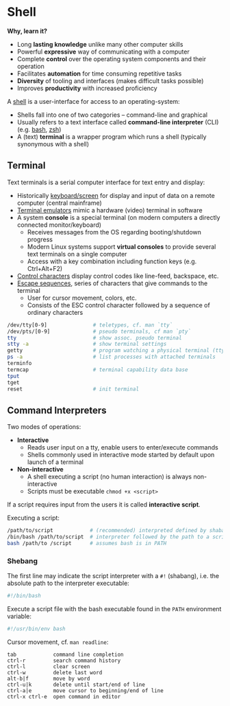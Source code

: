 # Shell

**Why, learn it?**

* Long **lasting knowledge** unlike many other computer skills
* Powerful **expressive** way of communicating with a computer
* Complete **control** over the operating system components and their operation
* Facilitates **automation** for time consuming repetitive tasks
* **Diversity** of tooling and interfaces (makes difficult tasks possible)
* Improves **productivity** with increased proficiency

A [shell][sh] is a user-interface for access to an operating-system:

* Shells fall into one of two categories – command-line and graphical
* Usually refers to a text interface called **command-line interpreter** (CLI) (e.g. [bash][bs], [zsh][zh])
* A (text) **terminal** is a wrapper program which runs a shell (typically synonymous with a shell)

## Terminal

Text terminals is a serial computer interface for text entry and display:

* Historically [keyboard/screen][tm] for display and input of data on a remote computer (central mainframe)
* [Terminal emulators][te] mimic a hardware (video) terminal in software
* A system **console** is a special terminal (on modern computers a directly connected monitor/keyboard)
  - Receives messages from the OS regarding booting/shutdown progress
  - Modern Linux systems support **virtual consoles** to provide several text terminals on a single computer
  - Access with a key combination including function keys (e.g. Ctrl+Alt+F2)
* [Control characters][cc] display control codes like line-feed, backspace, etc.
* [Escape sequences][es], series of characters that give commands to the terminal
  - User for cursor movement, colors, etc.
  - Consists of the ESC control character followed by a sequence of ordinary characters

```bash
/dev/tty[0-9]               # teletypes, cf. man `tty`
/dev/pts/[0-9]              # pseudo terminals, cf man `pty`
tty                         # show assoc. pseudo terminal
stty -a                     # show terminal settings
getty                       # program watching a physical terminal (tty) port
ps -a                       # list processes with attached terminals
terminfo 
termcap                     # terminal capability data base
tput
tget
reset                       # init terminal
```

## Command Interpreters

Two modes of operations:

* **Interactive**
  - Reads user input on a tty, enable users to enter/execute commands
  - Shells commonly used in interactive mode started by default upon launch of a terminal
* **Non-interactive**
  - A shell executing a script (no human interaction) is always non-interactive
  - Scripts must be executable `chmod +x <script>`

If a script requires input from the users it is called **interactive script**.

Executing a script:

```bash
/path/to/script            # (recommended) interpreted defined by shabang line
/bin/bash /path/to/script  # interpreter followed by the path to a script
bash /path/to /script      # assumes bash is in PATH
```

### Shebang

The first line may indicate the script interpreter with a 
`#!` (shabang), i.e. the absolute path to the interpreter
executable:

```bash
#!/bin/bash
```

Execute a script file with the bash executable found in 
the `PATH` environment variable:

```bash
#!/usr/bin/env bash
```

Cursor movement, cf. `man readline`:

    tab            command line completion
    ctrl-r         search command history
    ctrl-l         clear screen
    ctrl-w         delete last word
    alt-b|f        move by word
    ctrl-u|k       delete until start/end of line
    ctrl-a|e       move cursor to beginning/end of line
    ctrl-x ctrl-e  open command in editor



[bs]: https://en.m.wikipedia.org/wiki/Bash_(Unix_shell)
[cc]: https://en.m.wikipedia.org/wiki/Control_character
[es]: https://en.m.wikipedia.org/wiki/Escape_sequence
[sh]: https://en.m.wikipedia.org/wiki/Shell_(computing)
[tm]: https://en.m.wikipedia.org/wiki/Computer_terminal
[te]: https://en.wikipedia.org/wiki/Terminal_emulator
[zh]: https://en.m.wikipedia.org/wiki/Z_shell
